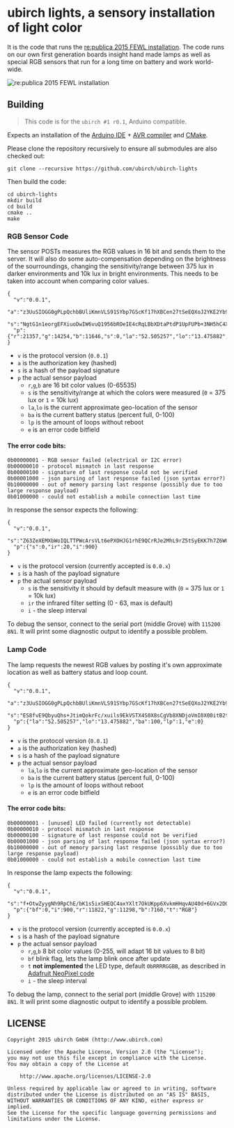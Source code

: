 # ubirch lights, a sensory installation of light color

It is the code that runs the [re:publica 2015 FEWL installation](https://www.facebook.com/findingeuropewithlights/). The
code runs on our own first generation boards insight hand made lamps as well as special RGB sensors
that run for a long time on battery and work world-wide.

![re:publica 2015 FEWL installation](https://scontent.ftxl1-1.fna.fbcdn.net/hphotos-xlt1/t31.0-8/11127043_928053903912202_2710786841221231166_o.jpg)

## Building

> This code is for the ```ubirch #1 r0.1```, Arduino compatible.

Expects an installation of the [Arduino IDE](https://www.arduino.cc/) + [AVR compiler](https://github.com/osx-cross/homebrew-avr/)
and [CMake](https://cmake.org/).

Please clone the repository recursively to ensure all submodules are also checked out:
```
git clone --recursive https://github.com/ubirch/ubirch-lights
```

Then build the code:
```
cd ubirch-lights
mkdir build
cd build
cmake ..
make
```

### RGB Sensor Code

The sensor POSTs measures the RGB values in 16 bit and sends them to the server. It will also do
some auto-compensation depending on the brightness of the sourroundings, changing the sensitivity/range
between 375 lux in darker environments and 10k lux in bright environments. This needs to be taken
into account when comparing color values.

```
{
  "v":"0.0.1",
  "a":"z3UuSIOGG0gPLpQchbBUliKmnVLS91SYbp7GScKf17hXBCen27tSeEQXoJ2YKE2Yb9IHbLU6Ctmy88/W3ImP0w==",
  "s":"NgtG1n1eorgEFXiuoDwIW6vuQ1956bROeIE4cRqLBbXDtaPtdP1UpFUPb+3NH5hC4XOm1ZjvxFQAueGn7QKrSA==",
  "p":{"r":21357,"g":14254,"b":11646,"s":0,"la":"52.505257","lo":"13.475882","ba":100,"lp":1,"e":0}
}
```

- ```v``` is the protocol version (```0.0.1```)
- ```a``` is the authorization key (hashed)
- ```s``` is a hash of the payload signature
- ```p``` the actual sensor payload
  - ```r```,```g```,```b``` are 16 bit color values (0-65535)
  - ```s``` is the sensitivity/range at which the colors were measured (```0``` = 375 lux or ```1``` = 10k lux)
  - ```la```,```lo``` is the current approximate geo-location of the sensor
  - ```ba``` is the current battery status (percent full, 0-100)
  - ```lp``` is the amount of loops without reboot
  - ```e``` is an error code bitfield

#### The error code bits:
```
0b00000001 - RGB sensor failed (electrical or I2C error)
0b00000010 - protocol mismatch in last response
0b00000100 - signature of last response could not be verified
0b00001000 - json parsing of last response failed (json syntax error?)
0b10000000 - out of memory parsing last response (possibly due to too large response payload)
0b01000000 - could not establish a mobile connection last time
```

In response the sensor expects the following:

```
{
  "v":"0.0.1",
  "s":"Z63ZeXEMXbWoIQLTTPWcArsVLt6ePXOHJG1rhE9QCrRJe2MhL9rZ5tSyEKK7h7Z6W07IFknzaiL84uKdUWjy4g==",
  "p":{"s":0,"ir":20,"i":900}
}
```

- ```v``` is the protocol version (currently accepted is ```0.0.x```)
- ```s``` is a hash of the payload signature
- ```p``` the actual sensor payload
  - ```s``` is the sensitivity it should by default measure with (```0``` = 375 lux or ```1``` = 10k lux)
  - ```ir``` the infrared filter setting (0 - 63, max is default)
  - ``i`` - the sleep interval

To debug the sensor, connect to the serial port (middle Grove) with ```115200 8N1```. It will
print some diagnostic output to identify a possible problem.

### Lamp Code

The lamp requests the newest RGB values by posting it's own approximate location as well as
battery status and loop count.

```
{
  "v":"0.0.1",
  "a":"z3UuSIOGG0gPLpQchbBUliKmnVLS91SYbp7GScKf17hXBCen27tSeEQXoJ2YKE2Yb9IHbLU6Ctmy88/W3ImP0w==",
  "s":"ES8fvE9QbyuQhs+JtimQokrFc/xuils9EkVSTX4S0X8sCgVb8XNDjoVmI0X00itB2tplGOIEcL2ZwWr6htL1BA==",
  "p":{"la":"52.505257","lo":"13.475882","ba":100,"lp":1,"e":0}
}
```

- ```v``` is the protocol version (```0.0.1```)
- ```a``` is the authorization key (hashed)
- ```s``` is a hash of the payload signature
- ```p``` the actual sensor payload
  - ```la```,```lo``` is the current approximate geo-location of the sensor
  - ```ba``` is the current battery status (percent full, 0-100)
  - ```lp``` is the amount of loops without reboot
  - ```e``` is an error code bitfield

#### The error code bits:
```
0b00000001 - [unused] LED failed (currently not detectable)
0b00000010 - protocol mismatch in last response
0b00000100 - signature of last response could not be verified
0b00001000 - json parsing of last response failed (json syntax error?)
0b10000000 - out of memory parsing last response (possibly due to too large response payload)
0b01000000 - could not establish a mobile connection last time
```

In response the lamp expects the following:

```
{
  "v":"0.0.1",
  "s":"f+OtwZyygNh9RpChE/bK1s5ixSHEQC4axYXlt7OkUKpp6XvkmHHqvAU40d+6GVx2DO1Wcgs2KsXVJn5dxnEeXQ==",
  "p":{"bf":0,"i":900,"r":11822,"g":11298,"b":7160,"t":"RGB"}
}
```

- ```v``` is the protocol version (currently accepted is ```0.0.x```)
- ```s``` is a hash of the payload signature
- ```p``` the actual sensor payload
  - ```r```,```g```,```b``` 8 bit color values (0-255, will adapt 16 bit values to 8 bit)
  - ```bf``` blink flag, lets the lamp blink once after update
  - ```t``` **not implemented** the LED type, default ```0bRRRRGGBB```, as described in
    [Adafruit NeoPixel code](https://github.com/adafruit/Adafruit_NeoPixel/blob/master/Adafruit_NeoPixel.h)
  - ``i`` - the sleep interval

To debug the lamp, connect to the serial port (middle Grove) with ```115200 8N1```. It will
print some diagnostic output to identify a possible problem.

## LICENSE

    Copyright 2015 ubirch GmbH (http://www.ubirch.com)

    Licensed under the Apache License, Version 2.0 (the "License");
    you may not use this file except in compliance with the License.
    You may obtain a copy of the License at

        http://www.apache.org/licenses/LICENSE-2.0

    Unless required by applicable law or agreed to in writing, software
    distributed under the License is distributed on an "AS IS" BASIS,
    WITHOUT WARRANTIES OR CONDITIONS OF ANY KIND, either express or implied.
    See the License for the specific language governing permissions and
    limitations under the License.
